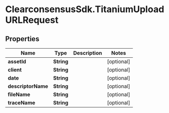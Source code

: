 # ClearconsensusSdk.TitaniumUploadURLRequest

## Properties

Name | Type | Description | Notes
------------ | ------------- | ------------- | -------------
**assetId** | **String** |  | [optional] 
**client** | **String** |  | [optional] 
**date** | **String** |  | [optional] 
**descriptorName** | **String** |  | [optional] 
**fileName** | **String** |  | [optional] 
**traceName** | **String** |  | [optional] 


